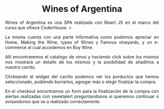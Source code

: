 <h1 align="center">Wines of Argentina</h1>
<p align="justify"> Wines of Argentina es una SPA realizada con React JS en el marco del curso que ofrece CoderHouse. ></p>

<p align="justify">La misma cuenta con una parte informativa como podemos apreciar en Home, Making the Wine, types of Wines y Famous vineyards, y un e-commerce al cual accedemos en Buy Wine.</p>

<p align="justify">Allí encontraremos el catalogo de vinos y haciendo click sobre los mismos nos mostrará un detalle de los mismos y la posibilidad de añadirlos a nuestro carrito.</p>

<p align="justify">Clickeando el widget del carrito podemos ver los porductos que hemos seleccionado, pudiendo borrarlos, agregar más o elegir finalizar la compra.</p>

<p align="justify">En el checkout encontramos un form para la finalización de la compra con alertas realizadas con sweetalert preguntandonos si queremos continuar o avisandonos que se a realizado correctamente. </p>
